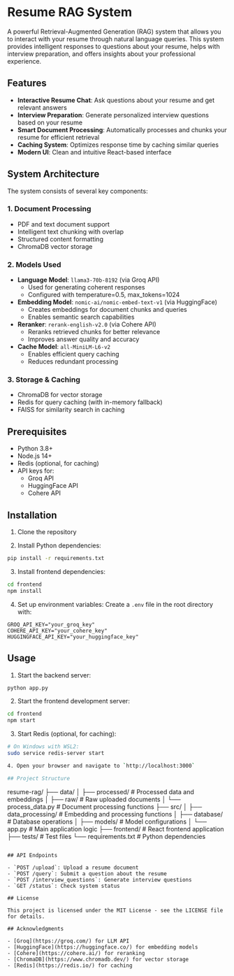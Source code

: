 # Resume RAG System

A powerful Retrieval-Augmented Generation (RAG) system that allows you to interact with your resume through natural language queries. This system provides intelligent responses to questions about your resume, helps with interview preparation, and offers insights about your professional experience.

## Features

- **Interactive Resume Chat**: Ask questions about your resume and get relevant answers
- **Interview Preparation**: Generate personalized interview questions based on your resume
- **Smart Document Processing**: Automatically processes and chunks your resume for efficient retrieval
- **Caching System**: Optimizes response time by caching similar queries
- **Modern UI**: Clean and intuitive React-based interface

## System Architecture

The system consists of several key components:

### 1. Document Processing
- PDF and text document support
- Intelligent text chunking with overlap
- Structured content formatting
- ChromaDB vector storage

### 2. Models Used
- **Language Model**: `llama3-70b-8192` (via Groq API)
  - Used for generating coherent responses
  - Configured with temperature=0.5, max_tokens=1024
- **Embedding Model**: `nomic-ai/nomic-embed-text-v1` (via HuggingFace)
  - Creates embeddings for document chunks and queries
  - Enables semantic search capabilities
- **Reranker**: `rerank-english-v2.0` (via Cohere API)
  - Reranks retrieved chunks for better relevance
  - Improves answer quality and accuracy
- **Cache Model**: `all-MiniLM-L6-v2`
  - Enables efficient query caching
  - Reduces redundant processing

### 3. Storage & Caching
- ChromaDB for vector storage
- Redis for query caching (with in-memory fallback)
- FAISS for similarity search in caching

## Prerequisites

- Python 3.8+
- Node.js 14+
- Redis (optional, for caching)
- API keys for:
  - Groq API
  - HuggingFace API
  - Cohere API

## Installation

1. Clone the repository

2. Install Python dependencies:
```bash
pip install -r requirements.txt
```

3. Install frontend dependencies:
```bash
cd frontend
npm install
```

4. Set up environment variables:
Create a `.env` file in the root directory with:
```env
GROQ_API_KEY="your_groq_key"
COHERE_API_KEY="your_cohere_key"
HUGGINGFACE_API_KEY="your_huggingface_key"
```

## Usage

1. Start the backend server:
```bash
python app.py
```

2. Start the frontend development server:
```bash
cd frontend
npm start
```

3. Start Redis (optional, for caching):
```bash
# On Windows with WSL2:
sudo service redis-server start

4. Open your browser and navigate to `http://localhost:3000`

## Project Structure

```
resume-rag/
├── data/
│   ├── processed/          # Processed data and embeddings
│   ├── raw/               # Raw uploaded documents
│   └── process_data.py    # Document processing functions
├── src/
│   ├── data_processing/   # Embedding and processing functions
│   ├── database/         # Database operations
│   ├── models/          # Model configurations
│   └── app.py           # Main application logic
├── frontend/            # React frontend application
├── tests/              # Test files
└── requirements.txt    # Python dependencies
```

## API Endpoints

- `POST /upload`: Upload a resume document
- `POST /query`: Submit a question about the resume
- `POST /interview_questions`: Generate interview questions
- `GET /status`: Check system status

## License

This project is licensed under the MIT License - see the LICENSE file for details.

## Acknowledgments

- [Groq](https://groq.com/) for LLM API
- [HuggingFace](https://huggingface.co/) for embedding models
- [Cohere](https://cohere.ai/) for reranking
- [ChromaDB](https://www.chromadb.dev/) for vector storage
- [Redis](https://redis.io/) for caching

